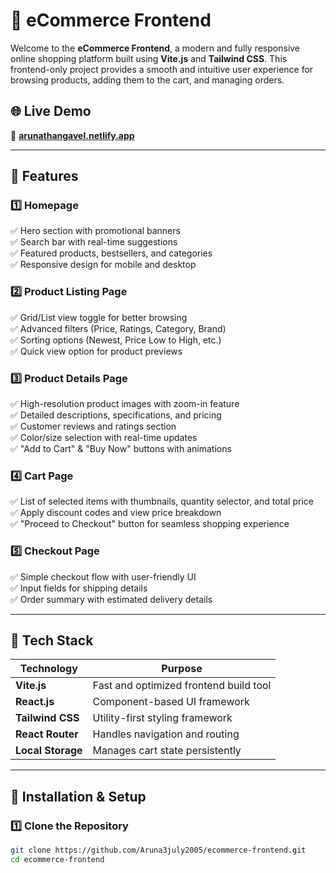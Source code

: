 # 🛒 eCommerce Frontend

Welcome to the **eCommerce Frontend**, a modern and fully responsive online shopping platform built using **Vite.js** and **Tailwind CSS**. This frontend-only project provides a smooth and intuitive user experience for browsing products, adding them to the cart, and managing orders.  

## 🌐 Live Demo  
🔗 **[arunathangavel.netlify.app](https://arunathangavel.netlify.app)**  

---

## 📌 Features  

### **1️⃣ Homepage**  
✅ Hero section with promotional banners  
✅ Search bar with real-time suggestions  
✅ Featured products, bestsellers, and categories  
✅ Responsive design for mobile and desktop  

### **2️⃣ Product Listing Page**  
✅ Grid/List view toggle for better browsing  
✅ Advanced filters (Price, Ratings, Category, Brand)  
✅ Sorting options (Newest, Price Low to High, etc.)  
✅ Quick view option for product previews  

### **3️⃣ Product Details Page**  
✅ High-resolution product images with zoom-in feature  
✅ Detailed descriptions, specifications, and pricing  
✅ Customer reviews and ratings section  
✅ Color/size selection with real-time updates  
✅ "Add to Cart" & "Buy Now" buttons with animations  

### **4️⃣ Cart Page**  
✅ List of selected items with thumbnails, quantity selector, and total price  
✅ Apply discount codes and view price breakdown  
✅ "Proceed to Checkout" button for seamless shopping experience  

### **5️⃣ Checkout Page**  
✅ Simple checkout flow with user-friendly UI  
✅ Input fields for shipping details  
✅ Order summary with estimated delivery details  

---

## 🚀 Tech Stack  

| Technology      | Purpose                     |
|----------------|-----------------------------|
| **Vite.js**    | Fast and optimized frontend build tool |
| **React.js**   | Component-based UI framework |
| **Tailwind CSS** | Utility-first styling framework |
| **React Router** | Handles navigation and routing |
| **Local Storage** | Manages cart state persistently |

---

## 🎯 Installation & Setup  

### **1️⃣ Clone the Repository**
```sh
git clone https://github.com/Aruna3july2005/ecommerce-frontend.git
cd ecommerce-frontend
